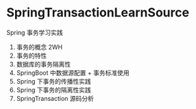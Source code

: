 # SpringTransactionLearnSource
Spring 事务学习实践

1. 事务的概念 2WH
2. 事务的特性
3. 数据库的事务隔离性
4. SpringBoot 中数据源配置 + 事务标准使用
5. Spring 下事务的传播性实践
6. Spring 下事务的隔离性实践
7. SpringTransaction 源码分析